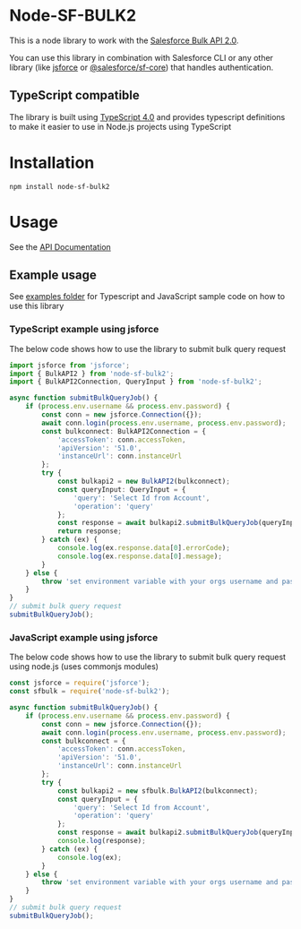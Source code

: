 # Node-SF-BULK2

This is a node library to work with the [Salesforce Bulk API 2.0](https://developer.salesforce.com/docs/atlas.en-us.230.0.api_asynch.meta/api_bulk_v2/asynch_api_intro.htm).

You can use this library in combination with Salesforce CLI or any other library (like [jsforce](https://jsforce.github.io/document/) or [@salesforce/sf-core](https://github.com/forcedotcom/sfdx-core)) that handles authentication.

## TypeScript compatible

The library is built using [TypeScript 4.0](https://www.typescriptlang.org/) and provides typescript definitions to make it easier to use in Node.js projects using TypeScript

# Installation

`npm install node-sf-bulk2`

# Usage

See the [API Documentation](https://msrivastav13.github.io/node-sf-bulk2/modules.html)

## Example usage

See [examples folder](/examples) for Typescript and JavaScript sample code on how to use this library

### TypeScript example using jsforce

The below code shows how to use the library to submit bulk query request

```typescript
import jsforce from 'jsforce';
import { BulkAPI2 } from 'node-sf-bulk2';
import { BulkAPI2Connection, QueryInput } from 'node-sf-bulk2';

async function submitBulkQueryJob() {
    if (process.env.username && process.env.password) {
        const conn = new jsforce.Connection({});
        await conn.login(process.env.username, process.env.password);
        const bulkconnect: BulkAPI2Connection = {
            'accessToken': conn.accessToken,
            'apiVersion': '51.0',
            'instanceUrl': conn.instanceUrl
        };
        try {
            const bulkapi2 = new BulkAPI2(bulkconnect);
            const queryInput: QueryInput = {
                'query': 'Select Id from Account',
                'operation': 'query'
            };
            const response = await bulkapi2.submitBulkQueryJob(queryInput);
            return response;
        } catch (ex) {
            console.log(ex.response.data[0].errorCode);
            console.log(ex.response.data[0].message);
        }
    } else {
        throw 'set environment variable with your orgs username and password'
    }
}
// submit bulk query request
submitBulkQueryJob();
```
### JavaScript example using jsforce

The below code shows how to use the library to submit bulk query request using node.js (uses commonjs modules)

```javascript
const jsforce = require('jsforce');
const sfbulk = require('node-sf-bulk2');

async function submitBulkQueryJob() {
    if (process.env.username && process.env.password) {
        const conn = new jsforce.Connection({});
        await conn.login(process.env.username, process.env.password);
        const bulkconnect = {
            'accessToken': conn.accessToken,
            'apiVersion': '51.0',
            'instanceUrl': conn.instanceUrl
        };
        try {
            const bulkapi2 = new sfbulk.BulkAPI2(bulkconnect);
            const queryInput = {
                'query': 'Select Id from Account',
                'operation': 'query'
            };
            const response = await bulkapi2.submitBulkQueryJob(queryInput);
            console.log(response);
        } catch (ex) {
            console.log(ex);
        }
    } else {
        throw 'set environment variable with your orgs username and password'
    }
}
// submit bulk query request
submitBulkQueryJob();
```